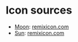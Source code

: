 # Icon sources

- [Moon](moon-fill.svg): [remixicon.com](https://github.com/Remix-Design/RemixIcon/blob/master/icons/Weather/moon-fill.svg)
- [Sun](sun-fill.svg): [remixicon.com](https://github.com/Remix-Design/RemixIcon/blob/master/icons/Weather/sun-fill.svg)